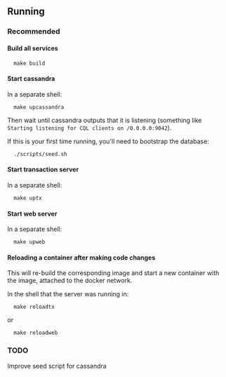 ## Running

### Recommended
#### Build all services
```
  make build
```

#### Start cassandra
In a separate shell:
```
  make upcassandra
```
Then wait until cassandra outputs that it is listening (something like `Starting listening for CQL clients on /0.0.0.0:9042`).

If this is your first time running, you'll need to bootstrap the database:
```
  ./scripts/seed.sh
```
#### Start transaction server
In a separate shell:
```
  make uptx
```
#### Start web server
In a separate shell:
```
  make upweb
```

#### Reloading a container after making code changes
This will re-build the corresponding image and start a new container with the image, attached to the docker network.

In the shell that the server was running in:
```
  make reloadtx
```
or
```
  make reloadweb
```

### TODO
Improve seed script for cassandra
